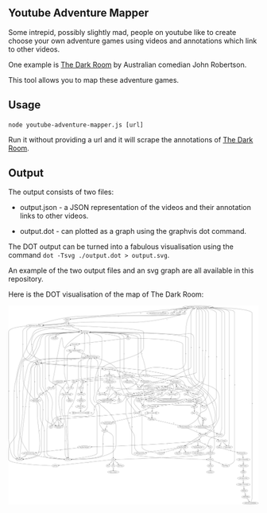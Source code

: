 ## Youtube Adventure Mapper

Some intrepid, possibly slightly mad, people on youtube like to create choose your own adventure games using videos and annotations which link to other videos.

One example is [The Dark Room](https://www.youtube.com/watch?v=OqozGZXYb1Y) by Australian comedian John Robertson.

This tool allows you to map these adventure games.

## Usage

`node youtube-adventure-mapper.js [url]`

Run it without providing a url and it will scrape the annotations of [The Dark Room](https://www.youtube.com/watch?v=OqozGZXYb1Y).

## Output
The output consists of two files:

 * output.json - a JSON representation of the videos and their annotation links to other videos.

 * output.dot - can plotted as a graph using the graphvis dot command.

 The DOT output can be turned into a fabulous visualisation using the command `dot -Tsvg ./output.dot > output.svg`.

 An example of the two output files and an svg graph are all available in this repository.

Here is the DOT visualisation of the map of The Dark Room:

![alttext](darkroom.svg)







